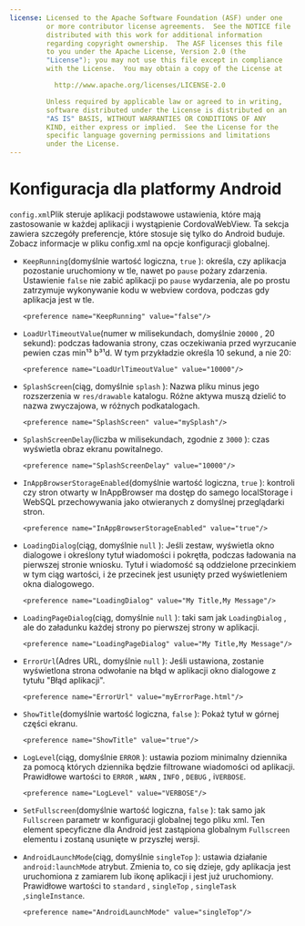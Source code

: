 ```yaml
---
license: Licensed to the Apache Software Foundation (ASF) under one
         or more contributor license agreements.  See the NOTICE file
         distributed with this work for additional information
         regarding copyright ownership.  The ASF licenses this file
         to you under the Apache License, Version 2.0 (the
         "License"); you may not use this file except in compliance
         with the License.  You may obtain a copy of the License at

           http://www.apache.org/licenses/LICENSE-2.0

         Unless required by applicable law or agreed to in writing,
         software distributed under the License is distributed on an
         "AS IS" BASIS, WITHOUT WARRANTIES OR CONDITIONS OF ANY
         KIND, either express or implied.  See the License for the
         specific language governing permissions and limitations
         under the License.
---
```


# Konfiguracja dla platformy Android

`config.xml`Plik steruje aplikacji podstawowe ustawienia, które mają zastosowanie w każdej aplikacji i wystąpienie CordovaWebView. Ta sekcja zawiera szczegóły preferencje, które stosuje się tylko do Android buduje. Zobacz informacje w pliku config.xml na opcje konfiguracji globalnej.

*   `KeepRunning`(domyślnie wartość logiczna, `true` ): określa, czy aplikacja pozostanie uruchomiony w tle, nawet po `pause` pożary zdarzenia. Ustawienie `false` nie zabić aplikacji po `pause` wydarzenia, ale po prostu zatrzymuje wykonywanie kodu w webview cordova, podczas gdy aplikacja jest w tle.
    
        <preference name="KeepRunning" value="false"/>
        

*   `LoadUrlTimeoutValue`(numer w milisekundach, domyślnie `20000` , 20 sekund): podczas ładowania strony, czas oczekiwania przed wyrzucanie pewien czas min¹³ b³¹d. W tym przykładzie określa 10 sekund, a nie 20:
    
        <preference name="LoadUrlTimeoutValue" value="10000"/>
        

*   `SplashScreen`(ciąg, domyślnie `splash` ): Nazwa pliku minus jego rozszerzenia w `res/drawable` katalogu. Różne aktywa muszą dzielić to nazwa zwyczajowa, w różnych podkatalogach.
    
        <preference name="SplashScreen" value="mySplash"/>
        

*   `SplashScreenDelay`(liczba w milisekundach, zgodnie z `3000` ): czas wyświetla obraz ekranu powitalnego.
    
        <preference name="SplashScreenDelay" value="10000"/>
        

*   `InAppBrowserStorageEnabled`(domyślnie wartość logiczna, `true` ): kontroli czy stron otwarty w InAppBrowser ma dostęp do samego localStorage i WebSQL przechowywania jako otwieranych z domyślnej przeglądarki stron.
    
        <preference name="InAppBrowserStorageEnabled" value="true"/>
        

*   `LoadingDialog`(ciąg, domyślnie `null` ): Jeśli zestaw, wyświetla okno dialogowe i określony tytuł wiadomości i pokrętła, podczas ładowania na pierwszej stronie wniosku. Tytuł i wiadomość są oddzielone przecinkiem w tym ciąg wartości, i że przecinek jest usunięty przed wyświetleniem okna dialogowego.
    
        <preference name="LoadingDialog" value="My Title,My Message"/>
        

*   `LoadingPageDialog`(ciąg, domyślnie `null` ): taki sam jak `LoadingDialog` , ale do załadunku każdej strony po pierwszej strony w aplikacji.
    
        <preference name="LoadingPageDialog" value="My Title,My Message"/>
        

*   `ErrorUrl`(Adres URL, domyślnie `null` ): Jeśli ustawiona, zostanie wyświetlona strona odwołanie na błąd w aplikacji okno dialogowe z tytułu "Błąd aplikacji".
    
        <preference name="ErrorUrl" value="myErrorPage.html"/>
        

*   `ShowTitle`(domyślnie wartość logiczna, `false` ): Pokaż tytuł w górnej części ekranu.
    
        <preference name="ShowTitle" value="true"/>
        

*   `LogLevel`(ciąg, domyślnie `ERROR` ): ustawia poziom minimalny dziennika za pomocą których dziennika będzie filtrowane wiadomości od aplikacji. Prawidłowe wartości to `ERROR` , `WARN` , `INFO` , `DEBUG` , i`VERBOSE`.
    
        <preference name="LogLevel" value="VERBOSE"/>
        

*   `SetFullscreen`(domyślnie wartość logiczna, `false` ): tak samo jak `Fullscreen` parametr w konfiguracji globalnej tego pliku xml. Ten element specyficzne dla Android jest zastąpiona globalnym `Fullscreen` elementu i zostaną usunięte w przyszłej wersji.

*   `AndroidLaunchMode`(ciąg, domyślnie `singleTop` ): ustawia działanie `android:launchMode` atrybut. Zmienia to, co się dzieje, gdy aplikacja jest uruchomiona z zamiarem lub ikonę aplikacji i jest już uruchomiony. Prawidłowe wartości to `standard` , `singleTop` , `singleTask` ,`singleInstance`.
    
        <preference name="AndroidLaunchMode" value="singleTop"/>